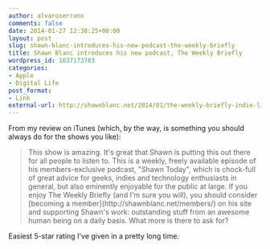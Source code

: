 ```yaml
---
author: alvaroserrano
comments: false
date: 2014-01-27 12:38:25+00:00
layout: post
slug: shawn-blanc-introduces-his-new-podcast-the-weekly-briefly
title: Shawn Blanc introduces his new podcast, The Weekly Briefly
wordpress_id: 1637173783
categories:
- Apple
- Digital Life
post_format:
- Link
external-url: http://shawnblanc.net/2014/01/the-weekly-briefly-indie-life/
---
```


From my review on iTunes (which, by the way, is something you should always do for the shows you like):



<blockquote>This show is amazing. It's great that Shawn is putting this out there for all people to listen to. This is a weekly, freely available episode of his members-exclusive podcast, "Shawn Today", which is chock-full of great advice for geeks, indies and technology enthusiasts in general, but also eminently enjoyable for the public at large. If you enjoy The Weekly Briefly (and I'm sure you will), you should consider [becoming a member](http://shawnblanc.net/members/) on his site and supporting Shawn's work: outstanding stuff from an awesome human being on a daily basis. What more is there to ask for?</blockquote>



Easiest 5-star rating I've given in a pretty long time.
